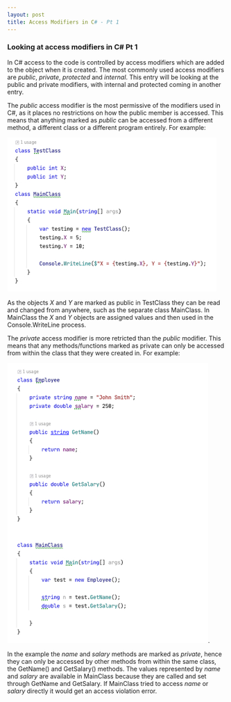 ```yaml
---
layout: post
title: Access Modifiers in C# - Pt 1
---
```


### Looking at access modifiers in C# Pt 1

In C# access to the code is controlled by access modifiers which are added to the object when it is created.  The most commonly used access modifiers are _public_, _private_, _protected_ and _internal_.  This entry will be looking at the public and private modifiers, with internal and protected coming in another entry.


The _public_ access modifier is the most permissive of the modifiers used in C#, as it places no restrictions on how the public member is accessed.  This means that anything marked as _public_ can be accessed from a different method, a different class or a different program entirely.  For example:


![A public access modifier example](https://raw.githubusercontent.com/TomH-NZ/tomh-nz.github.io/master/images/Access_modifier_Public_001.jpg "Public access modifier example")

As the objects _X_ and _Y_ are marked as public in TestClass they can be read and changed from anywhere, such as the separate class MainClass.  In MainClass the _X_ and _Y_ objects are assigned values and then used in the Console.WriteLine process.


The _private_ access modifier is more retricted than the _public_ modifier.  This means that any methods/functions marked as private can only be accessed from within the class that they were created in.  For example:


![A private access modifier example](https://raw.githubusercontent.com/TomH-NZ/tomh-nz.github.io/master/images/Access_modifier_Private_001.jpg "Private access modifier example").

In the example the _name_ and _salary_ methods are marked as _private_, hence they can only be accessed by other methods from within the same class, the GetName() and GetSalary() methods.  The values represented by _name_ and _salary_ are available in MainClass because they are called  and set through GetName and GetSalary. If MainClass tried to access _name_ or _salary_ directly it would get an access violation error.

